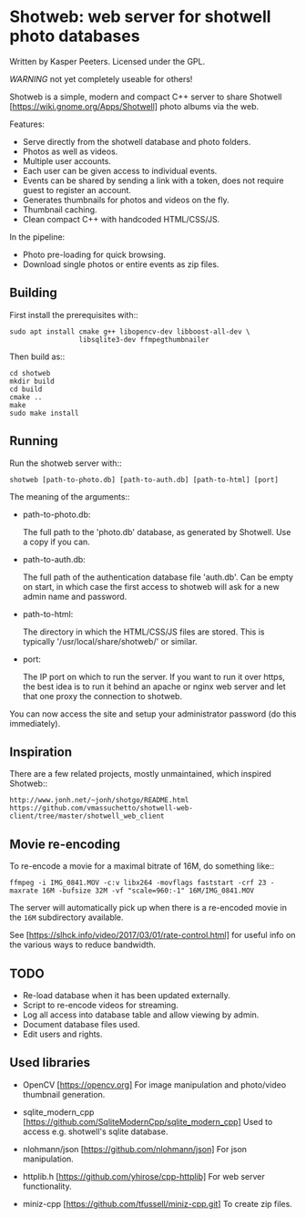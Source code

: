 
Shotweb: web server for shotwell photo databases
================================================

Written by Kasper Peeters. Licensed under the GPL.

*WARNING* not yet completely useable for others!


Shotweb is a simple, modern and compact C++ server to share Shotwell
[https://wiki.gnome.org/Apps/Shotwell] photo albums via the web.

Features:

* Serve directly from the shotwell database and photo folders.
* Photos as well as videos.
* Multiple user accounts.
* Each user can be given access to individual events.
* Events can be shared by sending a link with a token, does not
  require guest to register an account.
* Generates thumbnails for photos and videos on the fly.
* Thumbnail caching.
* Clean compact C++ with handcoded HTML/CSS/JS.


In the pipeline:

* Photo pre-loading for quick browsing.
* Download single photos or entire events as zip files.

Building
--------

First install the prerequisites with::

    sudo apt install cmake g++ libopencv-dev libboost-all-dev \
                     libsqlite3-dev ffmpegthumbnailer 
    
Then build as::

    cd shotweb
    mkdir build
    cd build
    cmake ..
    make
    sudo make install


Running
-------

Run the shotweb server with::

    shotweb [path-to-photo.db] [path-to-auth.db] [path-to-html] [port]

The meaning of the arguments::

  * path-to-photo.db:   
        
       The full path to the 'photo.db' database, as generated by
       Shotwell. Use a copy if you can.
       
  * path-to-auth.db:
  
       The full path of the authentication database file
       'auth.db'. Can be empty on start, in which case the first
       access to shotweb will ask for a new admin name and password.
       
  * path-to-html:
  
       The directory in which the HTML/CSS/JS files are stored. This
       is typically '/usr/local/share/shotweb/' or similar.
       
  * port:
  
       The IP port on which to run the server. If you want to run it
       over https, the best idea is to run it behind an apache or
       nginx web server and let that one proxy the connection to
       shotweb. 
    
You can now access the site and setup your administrator password (do
this immediately).

    
Inspiration
-----------

There are a few related projects, mostly unmaintained, which inspired Shotweb::

    http://www.jonh.net/~jonh/shotgo/README.html
    https://github.com/vmassuchetto/shotwell-web-client/tree/master/shotwell_web_client

    
Movie re-encoding
-----------------

To re-encode a movie for a maximal bitrate of 16M, do something like::

    ffmpeg -i IMG_0841.MOV -c:v libx264 -movflags faststart -crf 23 -maxrate 16M -bufsize 32M -vf "scale=960:-1" 16M/IMG_0841.MOV

The server will automatically pick up when there is a re-encoded movie
in the `16M` subdirectory available.

See [https://slhck.info/video/2017/03/01/rate-control.html] for useful
info on the various ways to reduce bandwidth.


TODO
----

* Re-load database when it has been updated externally.
* Script to re-encode videos for streaming.
* Log all access into database table and allow viewing by admin.
* Document database files used.
* Edit users and rights.


Used libraries 
--------------

* OpenCV [https://opencv.org]
  For image manipulation and photo/video thumbnail generation.

* sqlite_modern_cpp [https://github.com/SqliteModernCpp/sqlite_modern_cpp] 
  Used to access e.g. shotwell's sqlite database.
  
* nlohmann/json [https://github.com/nlohmann/json]
  For json manipulation.

* httplib.h [https://github.com/yhirose/cpp-httplib] 
  For web server functionality.

* miniz-cpp [https://github.com/tfussell/miniz-cpp.git] 
  To create zip files.
